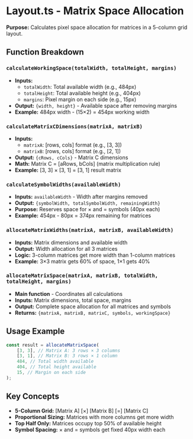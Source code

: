 # Layout.ts - Matrix Space Allocation

**Purpose:** Calculates pixel space allocation for matrices in a 5-column grid layout.

## Function Breakdown

### `calculateWorkingSpace(totalWidth, totalHeight, margins)`

- **Inputs:**
    - `totalWidth`: Total available width (e.g., 484px)
    - `totalHeight`: Total available height (e.g., 404px)
    - `margins`: Pixel margin on each side (e.g., 15px)
- **Output:** `{width, height}` - Available space after removing margins
- **Example:** 484px width - (15×2) = 454px working width

### `calculateMatrixCDimensions(matrixA, matrixB)`

- **Inputs:**
    - `matrixA`: [rows, cols] format (e.g., [3, 3])
    - `matrixB`: [rows, cols] format (e.g., [2, 1])
- **Output:** `{cRows, cCols}` - Matrix C dimensions
- **Math:** Matrix C = [aRows, bCols] (matrix multiplication rule)
- **Example:** [3, 3] × [3, 1] = [3, 1] result matrix

### `calculateSymbolWidths(availableWidth)`

- **Inputs:** `availableWidth` - Width after margins removed
- **Output:** `{symbolWidth, totalSymbolWidth, remainingWidth}`
- **Purpose:** Reserves space for × and = symbols (40px each)
- **Example:** 454px - 80px = 374px remaining for matrices

### `allocateMatrixWidths(matrixA, matrixB, availableWidth)`

- **Inputs:** Matrix dimensions and available width
- **Output:** Width allocation for all 3 matrices
- **Logic:** 3-column matrices get more width than 1-column matrices
- **Example:** 3×3 matrix gets 60% of space, 1×1 gets 40%

### `allocateMatrixSpace(matrixA, matrixB, totalWidth, totalHeight, margins)`

- **Main function** - Coordinates all calculations
- **Inputs:** Matrix dimensions, total space, margins
- **Output:** Complete space allocation for all matrices and symbols
- **Returns:** `{matrixA, matrixB, matrixC, symbols, workingSpace}`

## Usage Example

```typescript
const result = allocateMatrixSpace(
    [3, 3], // Matrix A: 3 rows × 3 columns
    [3, 1], // Matrix B: 3 rows × 1 column
    484, // Total width available
    404, // Total height available
    15, // Margin on each side
);
```

## Key Concepts

- **5-Column Grid:** [Matrix A] [×] [Matrix B] [=] [Matrix C]
- **Proportional Sizing:** Matrices with more columns get more width
- **Top Half Only:** Matrices occupy top 50% of available height
- **Symbol Spacing:** × and = symbols get fixed 40px width each
